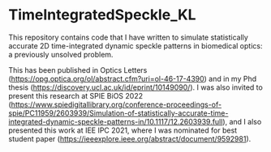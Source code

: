 # TimeIntegratedSpeckle_KL

This repository contains code that I have written to simulate statistically accurate 2D time-integrated dynamic speckle patterns in biomedical optics: a previously unsolved problem. 

This has been published in Optics Letters (https://opg.optica.org/ol/abstract.cfm?uri=ol-46-17-4390) and in my Phd thesis (https://discovery.ucl.ac.uk/id/eprint/10149090/). I was also invited to present this research at SPIE BiOS 2022 (https://www.spiedigitallibrary.org/conference-proceedings-of-spie/PC11959/2603939/Simulation-of-statistically-accurate-time-integrated-dynamic-speckle-patterns-in/10.1117/12.2603939.full), and I also presented this work at IEE IPC 2021, where I was nominated for best student paper (https://ieeexplore.ieee.org/abstract/document/9592981).
